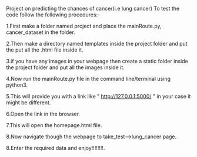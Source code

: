 Project on predicting the chances of cancer(i.e lung cancer)
To test the code follow the following procedures:-

1.First make a folder named project and place the mainRoute.py, cancer_dataset in the folder.

2.Then make a directory named templates inside the project folder and put the put all the .html file inside it.

3.if you have any images in your webpage then create a static folder inside the project folder and put all the images inside it.

4.Now run the mainRoute.py file in the command line/terminal using python3.

5.This will provide you with a link like " http://127.0.0.1:5000/ " in your case it might be different.

6.Open the link in the browser.

7.This will open the homepage.html file.

8.Now navigate though the webpage to take_test-->lung_cancer page.

8.Enter the required data and enjoy!!!!!!!!.

